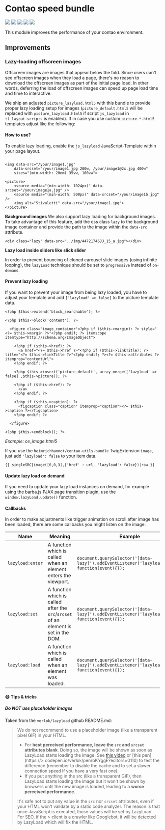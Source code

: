 # Contao speed bundle

![](https://img.shields.io/packagist/v/heimrichhannot/contao-speed-bundle.svg)
![](https://img.shields.io/packagist/l/heimrichhannot/contao-speed-bundle.svg)
![](https://img.shields.io/packagist/dt/heimrichhannot/contao-speed-bundle.svg)
[![](https://img.shields.io/travis/heimrichhannot/contao-speed-bundle/master.svg)](https://travis-ci.org/heimrichhannot/contao-speed-bundle/)
[![](https://img.shields.io/coveralls/heimrichhannot/contao-speed-bundle/master.svg)](https://coveralls.io/github/heimrichhannot/contao-speed-bundle)


This module improves the performance of your contao environment. 

## Improvements

### Lazy-loading offscreen images

Offscreen images are images that appear below the fold. Since users can't see offscreen images when they load a page, there's no reason to download the offscreen images as part of the initial page load. In other words, deferring the load of offscreen images can speed up page load time and time to interactive.

We ship an adjusted `picture_lazyload.html5` with this bundle to provide proper lazy loading setup for images (`picture_default.html5` will be replaced with `picture_lazyload.html5` if script `js_lazyload` in `tl_layout.scripts` is enabled). If in case you use custom `picture-*.html5` templates adjust like the following:

#### How to use?

To enable lazy loading, enable the `js_lazyload` JavaScript-Template within your page layout.

**<img>**
```
<img data-src="/your/image1.jpg"
    data-srcset="/your/image1.jpg 200w, /your/image1@2x.jpg 400w"
    sizes="(min-width: 20em) 35vw, 100vw">
``` 

**<pictures>**

```
<picture>
    <source media="(min-width: 1024px)" data-srcset="/your/image1a.jpg" />
    <source media="(min-width: 500px)" data-srcset="/your/image1b.jpg" />
    <img alt="Stivaletti" data-src="/your/image1.jpg">
</picture>
```

**Background images**
We also support lazy loading for background images. To take advantage of this feature, add the css class `lazy` to the background image container and provide the path to the image within the `data-src`  attribute.

```
<div class="lazy" data-src="../img/44721746JJ_15_a.jpg"></div>
```
**Lazy load inside sliders like slick slider**

In order to prevent bouncing of cloned carousel slide images (using infinite looping), the `lazyLoad` technique should be set to `progressive` instead of `on-demand`.

 
#### Prevent lazy loading 

If you want to prevent your image from being lazy loaded, you have to adjust your template and add `['lazyload' => false]` to the picture template data.

```
<?php $this->extend('block_searchable'); ?>

<?php $this->block('content'); ?>

  <figure class="image_container"<?php if ($this->margin): ?> style="<?= $this->margin ?>"<?php endif; ?> itemscope itemtype="http://schema.org/ImageObject">

    <?php if ($this->href): ?>
      <a href="<?= $this->href ?>"<?php if ($this->linkTitle): ?> title="<?= $this->linkTitle ?>"<?php endif; ?><?= $this->attributes ?> itemprop="contentUrl">
    <?php endif; ?>

    <?php $this->insert('picture_default', array_merge(['lazyload' => false] ,$this->picture)); ?>

    <?php if ($this->href): ?>
      </a>
    <?php endif; ?>

    <?php if ($this->caption): ?>
      <figcaption class="caption" itemprop="caption"><?= $this->caption ?></figcaption>
    <?php endif; ?>

  </figure>

<?php $this->endblock(); ?>
```
*Example: ce_image.html5*

If you use the `heimrichhannot/contao-utils-bundle` TwigExtension `image`, just add `'lazyload': false` to your item data.

```
{{ singleSRC|image([0,0,3],{'href' : url, 'lazyload': false})|raw }}
```

#### Update lazy load on demand

If you need to update your lazy load instances on demand, for example using the barba.js PJAX page transition plugin, use the `window.lazyLoad.update()` function.

#### Callbacks

In order to make adjustments like trigger animation on scroll after image has been loaded, there are some callbacks you might listen on the image:


| Name                | Meaning                                                                                                                                                                                                                                                                                                                                                                                                                                                                                                                                                 | Example                            |
| ------------------- | ------------------------------------------------------------------------------------------------------------------------------------------------------------------------------------------------------------------------------------------------------------------------------------------------------------------------------------------------------------------------------------------------------------------------------------------------------------------------------------------------------------------------------------------------------- | ---------------------------------------- |
| `lazyload:enter`    | A function which is called when an element enters the viewport.                                                                                                                                                                                                                                                                                                                                                                                                                                                                                         | `document.querySelector('[data-lazy]').addEventListener('lazyload:enter', function(event){});`     |
| `lazyload:set`      | A function which is called after the `src`/`srcset` of an element is set in the DOM.                                                                                                                                                                                                                                                                                                                                                                                                                                                                    | `document.querySelector('[data-lazy]').addEventListener('lazyload:set', function(event){});`         |
| `lazyload:load`     | A function which is called when an element was loaded.                                                                                                                                                                                                                                                                                                                                                                                                                                                                                                  | `document.querySelector('[data-lazy]').addEventListener('lazyload:load', function(event){});`      |



#### 😋 Tips & tricks

##### Do NOT use placeholder images

Taken from the `verlok/lazyload` github README.md:

> We do not recommend to use a placeholder image (like a transparent pixel GIF) in your HTML. 
> 
> * For **best perceived performance, leave the `src` and `srcset` attributes blank**. Doing so, the image will be shown as soon as LazyLoad starts loading the image. See [this video](https://youtu.be/2E3ociaFJS0) or [this pen](https://> codepen.io/verlok/pen/bKYggE?editors=0110) to test the difference (remember to disable the cache and to set a slower connection speed if you have a very fast one).
> * If you put anything in the src (like a transparent GIF), then LazyLoad starts loading the image but it won't be shown by browsers until the new image is loaded, leading to a **worse perceived performance**.
>
> It's safe not to put any value in the `src` nor `srcset` attributes, even if your HTML won't validate by a static code analyzer. The reason is that once JavaScript is executed, those values will be set by LazyLoad. For SEO, if the > client is a crawler like Googlebot, it will be detected by LazyLoad which will fix the HTML.
